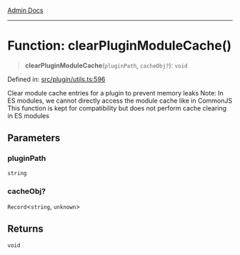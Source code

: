 [Admin Docs](/)

***

# Function: clearPluginModuleCache()

> **clearPluginModuleCache**(`pluginPath`, `cacheObj?`): `void`

Defined in: [src/plugin/utils.ts:596](https://github.com/Sourya07/talawa-api/blob/2dc82649c98e5346c00cdf926fe1d0bc13ec1544/src/plugin/utils.ts#L596)

Clear module cache entries for a plugin to prevent memory leaks
Note: In ES modules, we cannot directly access the module cache like in CommonJS
This function is kept for compatibility but does not perform cache clearing in ES modules

## Parameters

### pluginPath

`string`

### cacheObj?

`Record`\<`string`, `unknown`\>

## Returns

`void`
